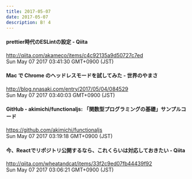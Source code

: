 ```yaml
---
title: 2017-05-07
date: 2017-05-07
description: B! 4
---
```


#### prettier時代のESLintの設定 - Qiita
http://qiita.com/akameco/items/c4c92135a9d50727c7ed<br>
Sun May 07 2017 03:41:30 GMT+0900 (JST)<br>


#### Mac で Chrome のヘッドレスモードを試してみた - 世界のやまさ
http://blog.nnasaki.com/entry/2017/05/04/084529<br>
Sun May 07 2017 03:40:03 GMT+0900 (JST)<br>


#### GitHub - akimichi/functionaljs: 「関数型プログラミングの基礎」サンプルコード
https://github.com/akimichi/functionaljs<br>
Sun May 07 2017 03:19:18 GMT+0900 (JST)<br>


#### 今、Reactでリポジトリ公開するなら、これくらいは対応しておきたい - Qiita
http://qiita.com/wheatandcat/items/33f2c9ed07fb44439f92<br>
Sun May 07 2017 03:06:21 GMT+0900 (JST)<br>


